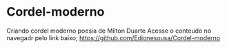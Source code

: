 # Cordel-moderno
 Criando cordel moderno poesia de Milton Duarte
 Acesse o conteudo no navegadr pelo link baixo;
 https://github.com/Edionesousa/Cordel-moderno
